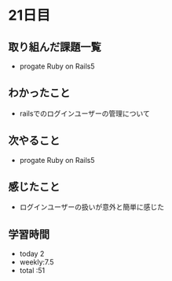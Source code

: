 # 21日目
## 取り組んだ課題一覧
- progate Ruby on Rails5
## わかったこと
- railsでのログインユーザーの管理について
## 次やること
- progate Ruby on Rails5
## 感じたこと
- ログインユーザーの扱いが意外と簡単に感じた
## 学習時間
- today 2
- weekly:7.5
- total :51
